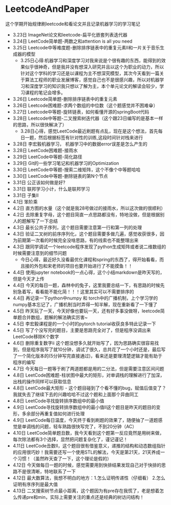 # LeetcodeAndPaper
这个学期开始规律刷leetcode和看论文并且记录机器学习的学习笔记
* 3.23日 ImageNet论文和leetcode-扁平化嵌套列表迭代器
* 3.24日 LeetCode简单题-两数之和attention is all you need
* 3.25日 Leetcode中等难度题-删除排序链表中的重复元素II和一片关于音乐生成器的模型
  * 3.25日心得:机器学习和深度学习对我来说是个很有趣的东西，能得到的效果似乎很神奇，但是我并没有想深入研究并且以这个为职业的动力，所以针对这个学科的学习还是以课程为主不想深究模型，其次今天看到一篇关于算法工程师的职业发展博客，感觉自己也不是很感兴趣，所以对机器学习和深度学习的知识我只想以了解为主，本个单元论文的解读会较少，学习课程的笔记会增多。
* 3.26日 Leetcode简单题-删除排序链表中的重复元素
* 3.26日 Leetcode困难题-求两个数组的中位数（这个题感觉并不困难😁）
* 3.27日 Leetcode中等题-旋转链表，如何看懂开源的springBoot代码
* 3.28日 Leetcode中等题-二叉搜索树迭代器（这个跟23日编写的是基本一样的思路，所以很快解决了）
  * 3.28日心得，感觉LeetCode最近刷题有点乱，现在是这个想法，首先每日一题，然后根据标签有针对性的训练,这段时间针对栈来进行
* 3.28日 李宏毅机器学习， 机器学习中的数据error误差是怎么产生的
* 3.28日 LeetCode困难题-接雨水
* 3.29日 LeetCode中等题-简化路径
* 3.29日 Git的一些学习笔记和机器学习的Optimization
* 3.30日 LeetCode中等题-搜索二维矩阵，这个不像个中等题哈哈
* 3.30日 LeetCode中等题-删除链表的第N个节点
* 3.31日 公正该如何做是好?
* 3.31日 联邦学习小计，什么是联邦学习
* 3.31日 子集II
* 4.1日 笨阶乘
* 4.2日 直方图的水量（这个就是我28号做过的接雨水，所以这次做的很顺利）
* 4.2日 去除重复字母，这个题目简直一点思路都没有，特地没做，但是根据别人的题解写了一下总结
* 4.3日 最长公共子序列，这个题目需要注意第一行和第一列的处理
* 4.3日 验证二叉树的前序序列化，这个题目需要多做几遍，感觉收获很多，因为前期第一次看的时候完全没啥思路，有的线索也不能整理出来
* 4.3日 跟同学调试一个leetcode程序发现了python生成矩阵或者说二维数组的时候需要注意到的细节问题
  * 今日心得，最近好久没看最优化课程和spring的东西了，得开始看看，而且接的外包和宋老师的项目也要开始进行了不能摸鱼！！
* 4.4日 使用jupyter notebook的一点心得，这个小结markdown是昨天写的，但是今天才上传
* 4.4日 今天的每日一题，森林中的兔子，这里我要总结一下，有思路的时候先别急着写，看看能不能化简！！！这里其实可以不需要排序的
* 4.4日 再记录一下python中numpy 和 torch中的广播机制，上个学习学的numpy基本忘记了，广播机制当时弄得一知半解，现在重新看了一下懂了
* 4.5日 昨天玩了一天，今天好像也要玩一天，还有好多事没做呀，leetcode简单题合并数组，题解的解法确实厉害~
* 4.5日 李宏毅课程是的一个小时的pytorch tutorial收获良多特此记录一下
* 4.5日 写了个没写完的题目，主要是思路完全对了，但是程序没调出来LeetCode移除K个数字
* 4.6日 删除重复数字ii 这个题没想多久就开始写了，因为思路确实很容易找到，但是程序我写了就10分钟，调试了很久，总共花了一个小时还是，最后写了一个简化版本的(5分钟写完直接通过)，看来还是要理清楚逻辑才能有助于程序的编写
* 4.7日 今天每日一题等于刷了两道题都是用的二分法，但是需要注意区间问题
* 4.8日 LeetCode困难题-柱状图中最大的矩形，对单调栈的理解进行了加深，出栈的操作同样可以获取信息
* 4.8日 LeetCode最大矩形 - 这个题目碰到了个看不懂的bug，赋值后值变了？我就失去了继续下去的兴趣哈哈不过这个题和上面那个异曲同工
* 4.8日 LeetCode寻找旋转排序数组中的最小值
* 4.9日 LeetCode寻找旋转排序数组中的最小值II这个题目是昨天的题目的变形，多余部分再重复值如何进行处理
* 4.9日 LeetCode每日温度，今天终于看到刷题的效果了，随便抽了一道题感觉是单调栈的问题，轻车熟路很快写完了，不到20分钟（AC）
* 4.10日 LeetCode简单题丑数，我今天看到这个题第一反应竟然是用树来做，每次除法都有3个选择，显然把问题复杂化了，谨记谨记！
* 4.11日 LeetCode丑数II，这个题目很有借鉴意义，递推的结构和动态数组指针的应用很巧妙！我需要还写一个使用STL的解法，今天是第21天，21天养成一个习惯！（虽然昨天查了一下，这个理论是假的）
* 4.12日 今天做每日一题的时候，感觉需要用到快排结果发现自己对于快排的思路不是很清晰，特地联系了一下
* 4.12日 最大数算法，我想不明白的地方：1.怎么证明传递性（仔细看） 2.怎么证明有序序列是最大值
* 4.13日 二叉搜索树节点最小距离，这个题因为有pre存在我慌了，老是想着怎么传递pre和min，实际上需要关注的重点还是经典的树访问结构！
